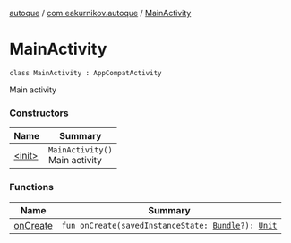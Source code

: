 [autoque](../../index.md) / [com.eakurnikov.autoque](../index.md) / [MainActivity](./index.md)

# MainActivity

`class MainActivity : AppCompatActivity`

Main activity

### Constructors

| Name | Summary |
|---|---|
| [&lt;init&gt;](-init-.md) | `MainActivity()`<br>Main activity |

### Functions

| Name | Summary |
|---|---|
| [onCreate](on-create.md) | `fun onCreate(savedInstanceState: `[`Bundle`](https://developer.android.com/reference/android/os/Bundle.html)`?): `[`Unit`](https://kotlinlang.org/api/latest/jvm/stdlib/kotlin/-unit/index.html) |
